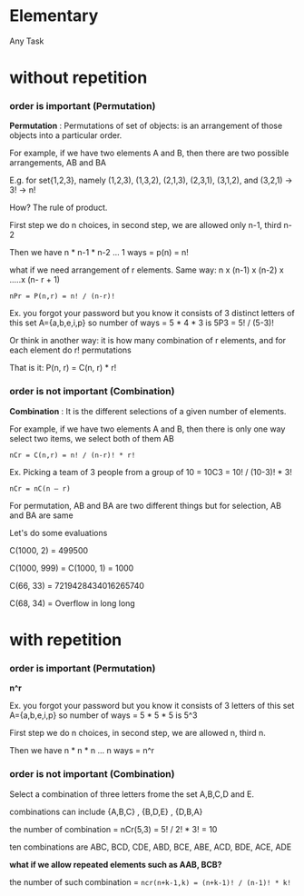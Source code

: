 # Elementary

Any Task 

# without repetition

### order is important (Permutation)

**Permutation** : Permutations of set of objects: is an arrangement of those objects into a particular order.

For example, if we have two elements A and B, then there are two possible arrangements, AB and BA

E.g. for set{1,2,3}, namely (1,2,3), (1,3,2), (2,1,3), (2,3,1), (3,1,2), and (3,2,1) -> 3!	-> n!

How? The rule of product.

First step we do n choices, in second step, we are allowed only n-1, third n-2

Then we have n * n-1 * n-2 ... 1 ways =	p(n) = n!

what if we need arrangement of r elements. Same way: n x (n-1) x (n-2) x .....x (n- r + 1)

`nPr = P(n,r) = n! / (n-r)!`
                 
Ex. you forgot your password but you know it consists of 3 distinct letters of this set A={a,b,e,i,p} so number of ways = 5 * 4 * 3 is 5P3 = 5! / (5-3)!


Or think in another way: it is how many combination of r elements, and for each element do r! permutations

That is it: P(n, r) = C(n, r) * r!

### order is not important (Combination)

**Combination** : It is the different selections of a given number of elements.

For example, if we have two elements A and B, then there is only one way select two items, we select both of them AB

`nCr = C(n,r) = n! / (n-r)! * r!`

Ex. Picking a team of 3 people from a group of 10 = 10C3 = 10! / (10-3)! * 3!
 
 `nCr = nC(n – r)`

For permutation, AB and BA are two different things but for selection, AB and BA are same

Let's do some evaluations

C(1000, 2) = 499500

C(1000, 999) = C(1000, 1) = 1000

C(66, 33) = 7219428434016265740

C(68, 34) = Overflow in long long

# with repetition

### order is important (Permutation)

**n^r**

Ex. you forgot your password but you know it consists of 3 letters of this set A={a,b,e,i,p} so number of ways = 5 * 5 * 5 is 5^3

First step we do n choices, in second step, we are allowed n, third n.

Then we have n * n * n ... n ways =	n^r

### order is not important (Combination)

Select a combination of three letters frome the set A,B,C,D and E.

combinations can include {A,B,C} , {B,D,E} , {D,B,A}

the number of combination = nCr(5,3) = 5! / 2! * 3! = 10

ten combinations are ABC, BCD, CDE, ABD, BCE, ABE, ACD, BDE, ACE, ADE

**what if we allow repeated elements such as AAB, BCB?**

the number of such combination = `ncr(n+k-1,k) = (n+k-1)! / (n-1)! * k!`
